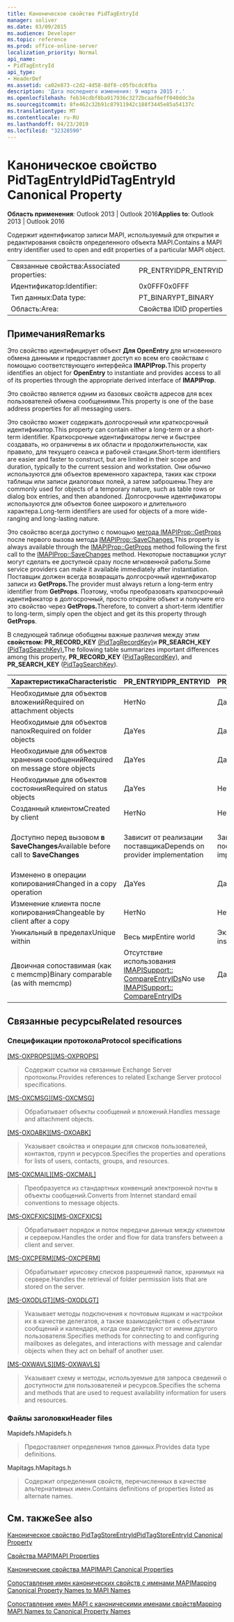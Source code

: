 ```yaml
---
title: Каноническое свойство PidTagEntryId
manager: soliver
ms.date: 03/09/2015
ms.audience: Developer
ms.topic: reference
ms.prod: office-online-server
localization_priority: Normal
api_name:
- PidTagEntryId
api_type:
- HeaderDef
ms.assetid: ca02e873-c2d2-4d58-8df8-c05fbcdc8fba
description: 'Дата последнего изменения: 9 марта 2015 г.'
ms.openlocfilehash: feb34cdbf8ba917936c3272bcaaf6eff040ddc3a
ms.sourcegitcommit: 8fe462c32b91c87911942c188f3445e85a54137c
ms.translationtype: MT
ms.contentlocale: ru-RU
ms.lasthandoff: 04/23/2019
ms.locfileid: "32328590"
---
```

# <a name="pidtagentryid-canonical-property"></a><span data-ttu-id="b79e9-103">Каноническое свойство PidTagEntryId</span><span class="sxs-lookup"><span data-stu-id="b79e9-103">PidTagEntryId Canonical Property</span></span>

  
  
<span data-ttu-id="b79e9-104">**Область применения**: Outlook 2013 | Outlook 2016</span><span class="sxs-lookup"><span data-stu-id="b79e9-104">**Applies to**: Outlook 2013 | Outlook 2016</span></span> 
  
<span data-ttu-id="b79e9-105">Содержит идентификатор записи MAPI, используемый для открытия и редактирования свойств определенного объекта MAPI.</span><span class="sxs-lookup"><span data-stu-id="b79e9-105">Contains a MAPI entry identifier used to open and edit properties of a particular MAPI object.</span></span> 
  
|||
|:-----|:-----|
|<span data-ttu-id="b79e9-106">Связанные свойства:</span><span class="sxs-lookup"><span data-stu-id="b79e9-106">Associated properties:</span></span>  <br/> |<span data-ttu-id="b79e9-107">PR_ENTRYID</span><span class="sxs-lookup"><span data-stu-id="b79e9-107">PR_ENTRYID</span></span>  <br/> |
|<span data-ttu-id="b79e9-108">Идентификатор:</span><span class="sxs-lookup"><span data-stu-id="b79e9-108">Identifier:</span></span>  <br/> |<span data-ttu-id="b79e9-109">0x0FFF</span><span class="sxs-lookup"><span data-stu-id="b79e9-109">0x0FFF</span></span>  <br/> |
|<span data-ttu-id="b79e9-110">Тип данных:</span><span class="sxs-lookup"><span data-stu-id="b79e9-110">Data type:</span></span>  <br/> |<span data-ttu-id="b79e9-111">PT_BINARY</span><span class="sxs-lookup"><span data-stu-id="b79e9-111">PT_BINARY</span></span>  <br/> |
|<span data-ttu-id="b79e9-112">Область:</span><span class="sxs-lookup"><span data-stu-id="b79e9-112">Area:</span></span>  <br/> |<span data-ttu-id="b79e9-113">Свойства ID</span><span class="sxs-lookup"><span data-stu-id="b79e9-113">ID properties</span></span>  <br/> |
   
## <a name="remarks"></a><span data-ttu-id="b79e9-114">Примечания</span><span class="sxs-lookup"><span data-stu-id="b79e9-114">Remarks</span></span>

<span data-ttu-id="b79e9-115">Это свойство идентифицирует объект **Для OpenEntry** для мгновенного обмена данными и предоставляет доступ ко всем его свойствам с помощью соответствующего интерфейса **IMAPIProp.**</span><span class="sxs-lookup"><span data-stu-id="b79e9-115">This property identifies an object for **OpenEntry** to instantiate and provides access to all of its properties through the appropriate derived interface of **IMAPIProp**.</span></span> 
  
<span data-ttu-id="b79e9-116">Это свойство является одним из базовых свойств адресов для всех пользователей обмена сообщениями.</span><span class="sxs-lookup"><span data-stu-id="b79e9-116">This property is one of the base address properties for all messaging users.</span></span> 
  
<span data-ttu-id="b79e9-117">Это свойство может содержать долгосрочный или краткосрочный идентификатор.</span><span class="sxs-lookup"><span data-stu-id="b79e9-117">This property can contain either a long-term or a short-term identifier.</span></span> <span data-ttu-id="b79e9-118">Краткосрочные идентификаторы легче и быстрее создавать, но ограничены в их области и продолжительности, как правило, для текущего сеанса и рабочей станции.</span><span class="sxs-lookup"><span data-stu-id="b79e9-118">Short-term identifiers are easier and faster to construct, but are limited in their scope and duration, typically to the current session and workstation.</span></span> <span data-ttu-id="b79e9-119">Они обычно используются для объектов временного характера, таких как строки таблицы или записи диалоговых полей, а затем заброшены.</span><span class="sxs-lookup"><span data-stu-id="b79e9-119">They are commonly used for objects of a temporary nature, such as table rows or dialog box entries, and then abandoned.</span></span> <span data-ttu-id="b79e9-120">Долгосрочные идентификаторы используются для объектов более широкого и длительного характера.</span><span class="sxs-lookup"><span data-stu-id="b79e9-120">Long-term identifiers are used for objects of a more wide-ranging and long-lasting nature.</span></span> 
  
<span data-ttu-id="b79e9-121">Это свойство всегда доступно с помощью [метода IMAPIProp::GetProps](imapiprop-getprops.md) после первого вызова метода [IMAPIProp::SaveChanges.](imapiprop-savechanges.md)</span><span class="sxs-lookup"><span data-stu-id="b79e9-121">This property is always available through the [IMAPIProp::GetProps](imapiprop-getprops.md) method following the first call to the [IMAPIProp::SaveChanges](imapiprop-savechanges.md) method.</span></span> <span data-ttu-id="b79e9-122">Некоторые поставщики услуг могут сделать ее доступной сразу после мгновенной работы.</span><span class="sxs-lookup"><span data-stu-id="b79e9-122">Some service providers can make it available immediately after instantiation.</span></span> <span data-ttu-id="b79e9-123">Поставщик должен всегда возвращать долгосрочный идентификатор записи из **GetProps.**</span><span class="sxs-lookup"><span data-stu-id="b79e9-123">The provider must always return a long-term entry identifier from **GetProps**.</span></span> <span data-ttu-id="b79e9-124">Поэтому, чтобы преобразовать краткосрочный идентификатор в долгосрочный, просто откройте объект и получите его это свойство через **GetProps.**</span><span class="sxs-lookup"><span data-stu-id="b79e9-124">Therefore, to convert a short-term identifier to long-term, simply open the object and get its this property through **GetProps**.</span></span> 
  
<span data-ttu-id="b79e9-125">В следующей таблице обобщены важные различия между этим **свойством: PR_RECORD_KEY** [(PidTagRecordKey)](pidtagrecordkey-canonical-property.md)и **PR_SEARCH_KEY** [(PidTagSearchKey).](pidtagsearchkey-canonical-property.md)</span><span class="sxs-lookup"><span data-stu-id="b79e9-125">The following table summarizes important differences among this property, **PR_RECORD_KEY** ([PidTagRecordKey](pidtagrecordkey-canonical-property.md)), and **PR_SEARCH_KEY** ([PidTagSearchKey](pidtagsearchkey-canonical-property.md)).</span></span> 
  
|<span data-ttu-id="b79e9-126">**Характеристика**</span><span class="sxs-lookup"><span data-stu-id="b79e9-126">**Characteristic**</span></span>|<span data-ttu-id="b79e9-127">**PR_ENTRYID**</span><span class="sxs-lookup"><span data-stu-id="b79e9-127">**PR_ENTRYID**</span></span>|<span data-ttu-id="b79e9-128">**PR_RECORD_KEY**</span><span class="sxs-lookup"><span data-stu-id="b79e9-128">**PR_RECORD_KEY**</span></span>|<span data-ttu-id="b79e9-129">**PR_SEARCH_KEY**</span><span class="sxs-lookup"><span data-stu-id="b79e9-129">**PR_SEARCH_KEY**</span></span>|
|:-----|:-----|:-----|:-----|
|<span data-ttu-id="b79e9-130">Необходимые для объектов вложений</span><span class="sxs-lookup"><span data-stu-id="b79e9-130">Required on attachment objects</span></span>  <br/> |<span data-ttu-id="b79e9-131">Нет</span><span class="sxs-lookup"><span data-stu-id="b79e9-131">No</span></span>  <br/> |<span data-ttu-id="b79e9-132">Да</span><span class="sxs-lookup"><span data-stu-id="b79e9-132">Yes</span></span>  <br/> |<span data-ttu-id="b79e9-133">Нет</span><span class="sxs-lookup"><span data-stu-id="b79e9-133">No</span></span>  <br/> |
|<span data-ttu-id="b79e9-134">Необходимые для объектов папок</span><span class="sxs-lookup"><span data-stu-id="b79e9-134">Required on folder objects</span></span>  <br/> |<span data-ttu-id="b79e9-135">Да</span><span class="sxs-lookup"><span data-stu-id="b79e9-135">Yes</span></span>  <br/> |<span data-ttu-id="b79e9-136">Да</span><span class="sxs-lookup"><span data-stu-id="b79e9-136">Yes</span></span>  <br/> |<span data-ttu-id="b79e9-137">Нет</span><span class="sxs-lookup"><span data-stu-id="b79e9-137">No</span></span>  <br/> |
|<span data-ttu-id="b79e9-138">Необходимые для объектов хранения сообщений</span><span class="sxs-lookup"><span data-stu-id="b79e9-138">Required on message store objects</span></span>  <br/> |<span data-ttu-id="b79e9-139">Да</span><span class="sxs-lookup"><span data-stu-id="b79e9-139">Yes</span></span>  <br/> |<span data-ttu-id="b79e9-140">Да</span><span class="sxs-lookup"><span data-stu-id="b79e9-140">Yes</span></span>  <br/> |<span data-ttu-id="b79e9-141">Нет</span><span class="sxs-lookup"><span data-stu-id="b79e9-141">No</span></span>  <br/> |
|<span data-ttu-id="b79e9-142">Необходимые для объектов состояния</span><span class="sxs-lookup"><span data-stu-id="b79e9-142">Required on status objects</span></span>  <br/> |<span data-ttu-id="b79e9-143">Да</span><span class="sxs-lookup"><span data-stu-id="b79e9-143">Yes</span></span>  <br/> |<span data-ttu-id="b79e9-144">Нет</span><span class="sxs-lookup"><span data-stu-id="b79e9-144">No</span></span>  <br/> |<span data-ttu-id="b79e9-145">Нет</span><span class="sxs-lookup"><span data-stu-id="b79e9-145">No</span></span>  <br/> |
|<span data-ttu-id="b79e9-146">Созданный клиентом</span><span class="sxs-lookup"><span data-stu-id="b79e9-146">Created by client</span></span>  <br/> |<span data-ttu-id="b79e9-147">Нет</span><span class="sxs-lookup"><span data-stu-id="b79e9-147">No</span></span>  <br/> |<span data-ttu-id="b79e9-148">Нет</span><span class="sxs-lookup"><span data-stu-id="b79e9-148">No</span></span>  <br/> |<span data-ttu-id="b79e9-149">Да</span><span class="sxs-lookup"><span data-stu-id="b79e9-149">Yes</span></span>  <br/> |
|<span data-ttu-id="b79e9-150">Доступно перед вызовом **в SaveChanges**</span><span class="sxs-lookup"><span data-stu-id="b79e9-150">Available before call to **SaveChanges**</span></span> <br/> |<span data-ttu-id="b79e9-151">Зависит от реализации поставщика</span><span class="sxs-lookup"><span data-stu-id="b79e9-151">Depends on provider implementation</span></span>  <br/> |<span data-ttu-id="b79e9-152">Зависит от реализации поставщика</span><span class="sxs-lookup"><span data-stu-id="b79e9-152">Depends on provider implementation</span></span>  <br/> |<span data-ttu-id="b79e9-153">Для сообщений да.</span><span class="sxs-lookup"><span data-stu-id="b79e9-153">For messages, Yes.</span></span> <span data-ttu-id="b79e9-154">Для других это зависит от реализации поставщика.</span><span class="sxs-lookup"><span data-stu-id="b79e9-154">For others, depends on provider implementation.</span></span>  <br/> |
|<span data-ttu-id="b79e9-155">Изменено в операции копирования</span><span class="sxs-lookup"><span data-stu-id="b79e9-155">Changed in a copy operation</span></span>  <br/> |<span data-ttu-id="b79e9-156">Да</span><span class="sxs-lookup"><span data-stu-id="b79e9-156">Yes</span></span>  <br/> |<span data-ttu-id="b79e9-157">Да</span><span class="sxs-lookup"><span data-stu-id="b79e9-157">Yes</span></span>  <br/> |<span data-ttu-id="b79e9-158">Нет</span><span class="sxs-lookup"><span data-stu-id="b79e9-158">No</span></span>  <br/> |
|<span data-ttu-id="b79e9-159">Изменение клиента после копирования</span><span class="sxs-lookup"><span data-stu-id="b79e9-159">Changeable by client after a copy</span></span>  <br/> |<span data-ttu-id="b79e9-160">Нет</span><span class="sxs-lookup"><span data-stu-id="b79e9-160">No</span></span>  <br/> |<span data-ttu-id="b79e9-161">Нет</span><span class="sxs-lookup"><span data-stu-id="b79e9-161">No</span></span>  <br/> |<span data-ttu-id="b79e9-162">Да</span><span class="sxs-lookup"><span data-stu-id="b79e9-162">Yes</span></span>  <br/> |
|<span data-ttu-id="b79e9-163">Уникальный в пределах</span><span class="sxs-lookup"><span data-stu-id="b79e9-163">Unique within</span></span>  <br/> |<span data-ttu-id="b79e9-164">Весь мир</span><span class="sxs-lookup"><span data-stu-id="b79e9-164">Entire world</span></span>  <br/> |<span data-ttu-id="b79e9-165">Экземпляр поставщика</span><span class="sxs-lookup"><span data-stu-id="b79e9-165">Provider instance</span></span>  <br/> |<span data-ttu-id="b79e9-166">Весь мир</span><span class="sxs-lookup"><span data-stu-id="b79e9-166">Entire world</span></span>  <br/> |
|<span data-ttu-id="b79e9-167">Двоичная сопоставимая (как с memcmp)</span><span class="sxs-lookup"><span data-stu-id="b79e9-167">Binary comparable (as with memcmp)</span></span>  <br/> |<span data-ttu-id="b79e9-168">Отсутствие использования [IMAPISupport:: CompareEntryIDs](imapisupport-compareentryids.md)</span><span class="sxs-lookup"><span data-stu-id="b79e9-168">No use [IMAPISupport:: CompareEntryIDs](imapisupport-compareentryids.md)</span></span> <br/> |<span data-ttu-id="b79e9-169">Да</span><span class="sxs-lookup"><span data-stu-id="b79e9-169">Yes</span></span>  <br/> |<span data-ttu-id="b79e9-170">Да</span><span class="sxs-lookup"><span data-stu-id="b79e9-170">Yes</span></span>  <br/> |
   
## <a name="related-resources"></a><span data-ttu-id="b79e9-171">Связанные ресурсы</span><span class="sxs-lookup"><span data-stu-id="b79e9-171">Related resources</span></span>

### <a name="protocol-specifications"></a><span data-ttu-id="b79e9-172">Спецификации протокола</span><span class="sxs-lookup"><span data-stu-id="b79e9-172">Protocol specifications</span></span>

<span data-ttu-id="b79e9-173">[[MS-OXPROPS]](https://msdn.microsoft.com/library/f6ab1613-aefe-447d-a49c-18217230b148%28Office.15%29.aspx)</span><span class="sxs-lookup"><span data-stu-id="b79e9-173">[[MS-OXPROPS]](https://msdn.microsoft.com/library/f6ab1613-aefe-447d-a49c-18217230b148%28Office.15%29.aspx)</span></span>
  
> <span data-ttu-id="b79e9-174">Содержит ссылки на связанные Exchange Server протоколы.</span><span class="sxs-lookup"><span data-stu-id="b79e9-174">Provides references to related Exchange Server protocol specifications.</span></span>
    
<span data-ttu-id="b79e9-175">[[MS-OXCMSG]](https://msdn.microsoft.com/library/7fd7ec40-deec-4c06-9493-1bc06b349682%28Office.15%29.aspx)</span><span class="sxs-lookup"><span data-stu-id="b79e9-175">[[MS-OXCMSG]](https://msdn.microsoft.com/library/7fd7ec40-deec-4c06-9493-1bc06b349682%28Office.15%29.aspx)</span></span>
  
> <span data-ttu-id="b79e9-176">Обрабатывает объекты сообщений и вложений.</span><span class="sxs-lookup"><span data-stu-id="b79e9-176">Handles message and attachment objects.</span></span>
    
<span data-ttu-id="b79e9-177">[[MS-OXOABK]](https://msdn.microsoft.com/library/f4cf9b4c-9232-4506-9e71-2270de217614%28Office.15%29.aspx)</span><span class="sxs-lookup"><span data-stu-id="b79e9-177">[[MS-OXOABK]](https://msdn.microsoft.com/library/f4cf9b4c-9232-4506-9e71-2270de217614%28Office.15%29.aspx)</span></span>
  
> <span data-ttu-id="b79e9-178">Указывает свойства и операции для списков пользователей, контактов, групп и ресурсов.</span><span class="sxs-lookup"><span data-stu-id="b79e9-178">Specifies the properties and operations for lists of users, contacts, groups, and resources.</span></span>
    
<span data-ttu-id="b79e9-179">[[MS-OXCMAIL]](https://msdn.microsoft.com/library/b60d48db-183f-4bf5-a908-f584e62cb2d4%28Office.15%29.aspx)</span><span class="sxs-lookup"><span data-stu-id="b79e9-179">[[MS-OXCMAIL]](https://msdn.microsoft.com/library/b60d48db-183f-4bf5-a908-f584e62cb2d4%28Office.15%29.aspx)</span></span>
  
> <span data-ttu-id="b79e9-180">Преобразуется из стандартных конвенций электронной почты в объекты сообщений.</span><span class="sxs-lookup"><span data-stu-id="b79e9-180">Converts from Internet standard email conventions to message objects.</span></span>
    
<span data-ttu-id="b79e9-181">[[MS-OXCFXICS]](https://msdn.microsoft.com/library/b9752f3d-d50d-44b8-9e6b-608a117c8532%28Office.15%29.aspx)</span><span class="sxs-lookup"><span data-stu-id="b79e9-181">[[MS-OXCFXICS]](https://msdn.microsoft.com/library/b9752f3d-d50d-44b8-9e6b-608a117c8532%28Office.15%29.aspx)</span></span>
  
> <span data-ttu-id="b79e9-182">Обрабатывает порядок и поток передачи данных между клиентом и сервером.</span><span class="sxs-lookup"><span data-stu-id="b79e9-182">Handles the order and flow for data transfers between a client and server.</span></span>
    
<span data-ttu-id="b79e9-183">[[MS-OXCPERM]](https://msdn.microsoft.com/library/944ddb65-6249-4c34-a46e-363fcd37195e%28Office.15%29.aspx)</span><span class="sxs-lookup"><span data-stu-id="b79e9-183">[[MS-OXCPERM]](https://msdn.microsoft.com/library/944ddb65-6249-4c34-a46e-363fcd37195e%28Office.15%29.aspx)</span></span>
  
> <span data-ttu-id="b79e9-184">Обрабатывает ирисовку списков разрешений папок, хранимых на сервере.</span><span class="sxs-lookup"><span data-stu-id="b79e9-184">Handles the retrieval of folder permission lists that are stored on the server.</span></span>
    
<span data-ttu-id="b79e9-185">[[MS-OXODLGT]](https://msdn.microsoft.com/library/01a89b11-9c43-4c40-b147-8f6a1ef5a44f%28Office.15%29.aspx)</span><span class="sxs-lookup"><span data-stu-id="b79e9-185">[[MS-OXODLGT]](https://msdn.microsoft.com/library/01a89b11-9c43-4c40-b147-8f6a1ef5a44f%28Office.15%29.aspx)</span></span>
  
> <span data-ttu-id="b79e9-186">Указывает методы подключения к почтовым ящикам и настройки их в качестве делегатов, а также взаимодействия с объектами сообщений и календаря, когда они действуют от имени другого пользователя.</span><span class="sxs-lookup"><span data-stu-id="b79e9-186">Specifies methods for connecting to and configuring mailboxes as delegates, and interactions with message and calendar objects when they act on behalf of another user.</span></span>
    
<span data-ttu-id="b79e9-187">[[MS-OXWAVLS]](https://msdn.microsoft.com/library/69a276d8-5fc3-40ba-acd0-31cf42e6af58%28Office.15%29.aspx)</span><span class="sxs-lookup"><span data-stu-id="b79e9-187">[[MS-OXWAVLS]](https://msdn.microsoft.com/library/69a276d8-5fc3-40ba-acd0-31cf42e6af58%28Office.15%29.aspx)</span></span>
  
> <span data-ttu-id="b79e9-188">Указывает схему и методы, используемые для запроса сведений о доступности для пользователей и ресурсов.</span><span class="sxs-lookup"><span data-stu-id="b79e9-188">Specifies the schema and methods that are used to request availability information for users and resources.</span></span>
    
### <a name="header-files"></a><span data-ttu-id="b79e9-189">Файлы заголовки</span><span class="sxs-lookup"><span data-stu-id="b79e9-189">Header files</span></span>

<span data-ttu-id="b79e9-190">Mapidefs.h</span><span class="sxs-lookup"><span data-stu-id="b79e9-190">Mapidefs.h</span></span>
  
> <span data-ttu-id="b79e9-191">Предоставляет определения типов данных.</span><span class="sxs-lookup"><span data-stu-id="b79e9-191">Provides data type definitions.</span></span>
    
<span data-ttu-id="b79e9-192">Mapitags.h</span><span class="sxs-lookup"><span data-stu-id="b79e9-192">Mapitags.h</span></span>
  
> <span data-ttu-id="b79e9-193">Содержит определения свойств, перечисленных в качестве альтернативных имен.</span><span class="sxs-lookup"><span data-stu-id="b79e9-193">Contains definitions of properties listed as alternate names.</span></span>
    
## <a name="see-also"></a><span data-ttu-id="b79e9-194">См. также</span><span class="sxs-lookup"><span data-stu-id="b79e9-194">See also</span></span>



[<span data-ttu-id="b79e9-195">Каноническое свойство PidTagStoreEntryId</span><span class="sxs-lookup"><span data-stu-id="b79e9-195">PidTagStoreEntryId Canonical Property</span></span>](pidtagstoreentryid-canonical-property.md)


[<span data-ttu-id="b79e9-196">Свойства MAPI</span><span class="sxs-lookup"><span data-stu-id="b79e9-196">MAPI Properties</span></span>](mapi-properties.md)
  
[<span data-ttu-id="b79e9-197">Канонические свойства MAPI</span><span class="sxs-lookup"><span data-stu-id="b79e9-197">MAPI Canonical Properties</span></span>](mapi-canonical-properties.md)
  
[<span data-ttu-id="b79e9-198">Сопоставление имен канонических свойств с именами MAPI</span><span class="sxs-lookup"><span data-stu-id="b79e9-198">Mapping Canonical Property Names to MAPI Names</span></span>](mapping-canonical-property-names-to-mapi-names.md)
  
[<span data-ttu-id="b79e9-199">Сопоставление имен MAPI с каноническими именами свойств</span><span class="sxs-lookup"><span data-stu-id="b79e9-199">Mapping MAPI Names to Canonical Property Names</span></span>](mapping-mapi-names-to-canonical-property-names.md)

